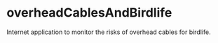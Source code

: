 # overheadCablesAndBirdlife
Internet application to monitor the risks of overhead cables for birdlife.
